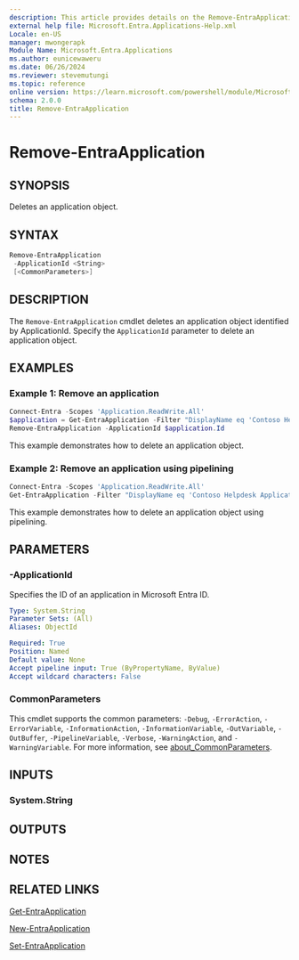 ```yaml
---
description: This article provides details on the Remove-EntraApplication command.
external help file: Microsoft.Entra.Applications-Help.xml
Locale: en-US
manager: mwongerapk
Module Name: Microsoft.Entra.Applications
ms.author: eunicewaweru
ms.date: 06/26/2024
ms.reviewer: stevemutungi
ms.topic: reference
online version: https://learn.microsoft.com/powershell/module/Microsoft.Entra.Applications/Remove-EntraApplication
schema: 2.0.0
title: Remove-EntraApplication
---
```


# Remove-EntraApplication

## SYNOPSIS

Deletes an application object.

## SYNTAX

```powershell
Remove-EntraApplication
 -ApplicationId <String>
 [<CommonParameters>]
```

## DESCRIPTION

The `Remove-EntraApplication` cmdlet deletes an application object identified by ApplicationId. Specify the `ApplicationId` parameter to delete an application object.

## EXAMPLES

### Example 1: Remove an application

```powershell
Connect-Entra -Scopes 'Application.ReadWrite.All'
$application = Get-EntraApplication -Filter "DisplayName eq 'Contoso Helpdesk Application'"
Remove-EntraApplication -ApplicationId $application.Id
```

This example demonstrates how to delete an application object.

### Example 2: Remove an application using pipelining

```powershell
Connect-Entra -Scopes 'Application.ReadWrite.All'
Get-EntraApplication -Filter "DisplayName eq 'Contoso Helpdesk Application'" | Remove-EntraApplication
```

This example demonstrates how to delete an application object using pipelining.

## PARAMETERS

### -ApplicationId

Specifies the ID of an application in Microsoft Entra ID.

```yaml
Type: System.String
Parameter Sets: (All)
Aliases: ObjectId

Required: True
Position: Named
Default value: None
Accept pipeline input: True (ByPropertyName, ByValue)
Accept wildcard characters: False
```

### CommonParameters

This cmdlet supports the common parameters: `-Debug`, `-ErrorAction`, `-ErrorVariable`, `-InformationAction`, `-InformationVariable`, `-OutVariable`, `-OutBuffer`, `-PipelineVariable`, `-Verbose`, `-WarningAction`, and `-WarningVariable`. For more information, see [about_CommonParameters](https://go.microsoft.com/fwlink/?LinkID=113216).

## INPUTS

### System.String

## OUTPUTS

## NOTES

## RELATED LINKS

[Get-EntraApplication](Get-EntraApplication.md)

[New-EntraApplication](New-EntraApplication.md)

[Set-EntraApplication](Set-EntraApplication.md)
